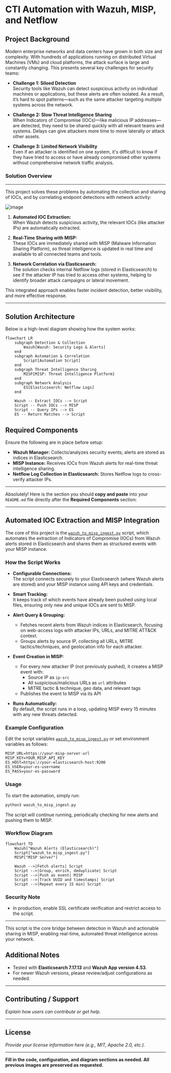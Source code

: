 

# CTI Automation with Wazuh, MISP, and Netflow

## Project Background

Modern enterprise networks and data centers have grown in both size and complexity. With hundreds of applications running on distributed Virtual Machines (VMs) and cloud platforms, the attack surface is large and constantly changing. This presents several key challenges for security teams:

- **Challenge 1: Siloed Detection**  
  Security tools like Wazuh can detect suspicious activity on individual machines or applications, but these alerts are often isolated. As a result, it’s hard to spot patterns—such as the same attacker targeting multiple systems across the network.

- **Challenge 2: Slow Threat Intelligence Sharing**  
  When Indicators of Compromise (IOCs)—like malicious IP addresses—are detected, they need to be shared quickly with all relevant teams and systems. Delays can give attackers more time to move laterally or attack other assets.

- **Challenge 3: Limited Network Visibility**  
  Even if an attacker is identified on one system, it's difficult to know if they have tried to access or have already compromised other systems without comprehensive network traffic analysis.

### Solution Overview
---

This project solves these problems by automating the collection and sharing of IOCs, and by correlating endpoint detections with network activity:

![image](https://github.com/user-attachments/assets/e574d1f5-a232-47e4-8b45-615fa072f3e1)


1. **Automated IOC Extraction:**  
   When Wazuh detects suspicious activity, the relevant IOCs (like attacker IPs) are automatically extracted.

2. **Real-Time Sharing with MISP:**  
   These IOCs are immediately shared with MISP (Malware Information Sharing Platform), so threat intelligence is updated in real time and available to all connected teams and tools.

3. **Network Correlation via Elasticsearch:**  
   The solution checks internal Netflow logs (stored in Elasticsearch) to see if the attacker IP has tried to access other systems, helping to identify broader attack campaigns or lateral movement.

This integrated approach enables faster incident detection, better visibility, and more effective response.

---

## Solution Architecture

Below is a high-level diagram showing how the system works:

```mermaid
flowchart LR
    subgraph Detection & Collection
        Wazuh[Wazuh: Security Logs & Alerts]
    end
    subgraph Automation & Correlation
        Script[Automation Script]
    end
    subgraph Threat Intelligence Sharing
        MISP[MISP: Threat Intelligence Platform]
    end
    subgraph Network Analysis
        ES[Elasticsearch: Netflow Logs]
    end

    Wazuh -- Extract IOCs --> Script
    Script -- Push IOCs --> MISP
    Script -- Query IPs --> ES
    ES -- Return Matches --> Script
```

## Required Components

Ensure the following are in place before setup:

- **Wazuh Manager:** Collects/analyzes security events; alerts are stored as indices in Elasticsearch.
- **MISP Instance:** Receives IOCs from Wazuh alerts for real-time threat intelligence sharing.
- **Netflow Log Collection in Elasticsearch:** Stores Netflow logs to cross-verify attacker IPs.

---

Absolutely! Here is the section you should **copy and paste** into your `README.md` file directly after the **Required Components** section:

---

## Automated IOC Extraction and MISP Integration

The core of this project is the [`wazuh_to_misp_ingest.py`](wazuh_to_misp_ingest.py) script, which automates the extraction of Indicators of Compromise (IOCs) from Wazuh alerts stored in Elasticsearch and shares them as structured events with your MISP instance.

### How the Script Works

- **Configurable Connections:**  
  The script connects securely to your Elasticsearch (where Wazuh alerts are stored) and your MISP instance using API keys and credentials.

- **Smart Tracking:**  
  It keeps track of which events have already been pushed using local files, ensuring only new and unique IOCs are sent to MISP.

- **Alert Query & Grouping:**  
  - Fetches recent alerts from Wazuh indices in Elasticsearch, focusing on web-access logs with attacker IPs, URLs, and MITRE ATT&CK context.
  - Groups alerts by source IP, collecting all URLs, MITRE tactics/techniques, and geolocation info for each attacker.

- **Event Creation in MISP:**  
  - For every new attacker IP (not previously pushed), it creates a MISP event with:
    - Source IP as `ip-src`
    - All suspicious/malicious URLs as `url` attributes
    - MITRE tactic & technique, geo data, and relevant tags
  - Publishes the event to MISP via its API

- **Runs Automatically:**  
  By default, the script runs in a loop, updating MISP every 15 minutes with any new threats detected.

### Example Configuration

Edit the script variables  [`wazuh_to_misp_ingest.py`](wazuh_to_misp_ingest.py) or set environment variables as follows:

```env
MISP_URL=https://your-misp-server-url
MISP_KEY=YOUR_MISP_API_KEY
ES_HOST=https://your-elasticsearch-host:9200
ES_USER=your-es-username
ES_PASS=your-es-password
```

### Usage

To start the automation, simply run:

```bash
python3 wazuh_to_misp_ingest.py
```

The script will continue running, periodically checking for new alerts and pushing them to MISP.

### Workflow Diagram
```mermaid
flowchart TD
    Wazuh["Wazuh Alerts (Elasticsearch)"]
    Script["wazuh_to_misp_ingest.py"]
    MISP["MISP Server"]

    Wazuh -->|Fetch alerts| Script
    Script -->|Group, enrich, deduplicate| Script
    Script -->|Push as event| MISP
    Script -->|Track UUID and timestamps| Script
    Script -->|Repeat every 15 min| Script
```
### Security Note

- In production, enable SSL certificate verification and restrict access to the script.

---

This script is the core bridge between detection in Wazuh and actionable sharing in MISP, enabling real-time, automated threat intelligence across your network.



## Additional Notes

- Tested with **Elasticsearch 7.17.13** and **Wazuh App version 4.53**.
- For newer Wazuh versions, please review/adjust configurations as needed.

---

## Contributing / Support

_Explain how users can contribute or get help._

---

## License

_Provide your license information here (e.g., MIT, Apache 2.0, etc.)._

---

**Fill in the code, configuration, and diagram sections as needed. All previous images are preserved as requested.**
